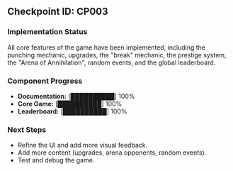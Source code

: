 ## Checkpoint ID: CP003

### Implementation Status

All core features of the game have been implemented, including the punching mechanic, upgrades, the "break" mechanic, the prestige system, the "Arena of Annihilation", random events, and the global leaderboard.

### Component Progress

*   **Documentation:** [██████████] 100%
*   **Core Game:**     [██████████] 100%
*   **Leaderboard:**   [██████████] 100%

### Next Steps

*   Refine the UI and add more visual feedback.
*   Add more content (upgrades, arena opponents, random events).
*   Test and debug the game.
